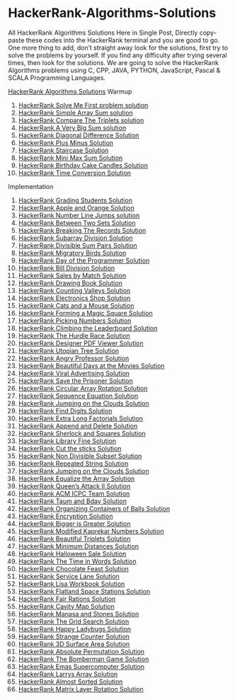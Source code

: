 # HackerRank-Algorithms-Solutions

All HackerRank Algorithms Solutions Here in Single Post, Directly copy-paste these codes into the HackerRank terminal and you are good to go.
One more thing to add, don’t straight away look for the solutions, first try to solve the problems by yourself. If you find any difficulty after trying several times, then look for the solutions. We are going to solve the HackerRank Algorithms problems using C, CPP, JAVA, PYTHON, JavaScript, Pascal & SCALA Programming Languages.

<a href="https://www.chase2learn.com/hackerrank-algorithms-solutions/">HackerRank Algorithms Solutions</a>
Warmup
<ol><li><a href="https://www.chase2learn.com/hackerrank-solve-me-first-problem-solution/">HackerRank Solve Me First problem solution</a></li><li><a href="https://www.chase2learn.com/hackerrank-simple-array-sum-solution/">HackerRank Simple Array Sum solution</a></li><li><a href="https://www.chase2learn.com/hackerrank-compare-the-triplets-solution/">HackerRank Compare The Triplets solution</a></li><li><a href="https://www.chase2learn.com/hackerrank-a-very-big-sum-solution/">HackerRank A Very Big Sum solution</a></li><li><a href="https://www.chase2learn.com/hackerrank-diagonal-difference-solution/">HackerRank Diagonal Difference Solution</a></li><li><a href="https://www.chase2learn.com/hackerrank-plus-minus-solution/">HackerRank Plus Minus Solution</a></li><li><a href="https://www.chase2learn.com/hackerrank-staircase-solution/">HackerRank Staircase Solution</a></li><li><a href="https://www.chase2learn.com/hackerrank-mini-max-sum-solution/">HackerRank Mini Max Sum Solution</a></li><li><a href="https://www.chase2learn.com/hackerrank-birthday-cake-candles-solution/">HackerRank Birthday Cake Candles Solution</a></li><li><a href="https://www.chase2learn.com/hackerrank-time-conversion-solution/">HackerRank Time Conversion Solution</a></li></ol>

Implementation
<ol><li><a href="https://www.chase2learn.com/hackerrank-grading-students-solution/">HackerRank Grading Students Solution</a></li><li><a href="https://www.chase2learn.com/hackerrank-apple-and-orange-solution/">HackerRank Apple and Orange Solution</a></li><li><a href="https://www.chase2learn.com/hackerrank-number-line-jumps-solution/">HackerRank Number Line Jumps solution</a></li><li><a href="https://www.chase2learn.com/hackerrank-between-two-sets-solution/">HackerRank Between Two Sets Solution</a></li><li><a href="https://www.chase2learn.com/hackerrank-breaking-the-records-solution/">HackerRank Breaking The Records Solution</a></li><li><a href="https://www.chase2learn.com/hackerrank-subarray-division-solution/">HackerRank Subarray Division Solution</a></li><li><a href="https://www.chase2learn.com/hackerrank-divisible-sum-pairs-solution/">HackerRank Divisible Sum Pairs Solution</a></li><li><a href="https://www.chase2learn.com/hackerrank-migratory-birds-solution/">HackerRank Migratory Birds Solution</a></li><li><a href="https://www.chase2learn.com/hackerrank-day-of-the-programmer-solution/">HackerRank Day of the Programmer Solution</a></li><li><a href="https://www.chase2learn.com/hackerrank-bill-division-solution/">HackerRank Bill Division Solution</a></li><li><a href="https://www.chase2learn.com/hackerrank-sales-by-match-solution/">HackerRank Sales by Match Solution</a></li><li><a href="https://www.chase2learn.com/hackerrank-drawing-book-solution/">HackerRank Drawing Book Solution</a></li><li><a href="https://www.chase2learn.com/hackerrank-counting-valleys-solution/">HackerRank Counting Valleys Solution</a></li><li><a href="https://www.chase2learn.com/hackerrank-electronics-shop-solution/">HackerRank Electronics Shop Solution</a></li><li><a href="https://www.chase2learn.com/hackerrank-cats-and-a-mouse-solution/">HackerRank Cats and a Mouse Solution</a></li><li><a href="https://www.chase2learn.com/hackerrank-forming-a-magic-square-solution/">HackerRank Forming a Magic Square Solution</a></li><li><a href="https://www.chase2learn.com/hackerrank-picking-numbers-solution/">HackerRank Picking Numbers Solution</a></li><li><a href="https://www.chase2learn.com/hackerrank-climbing-the-leaderboard-solution/">HackerRank Climbing the Leaderboard Solution</a></li><li><a href="https://www.chase2learn.com/hackerrank-the-hurdle-race-solution/">HackerRank The Hurdle Race Solution</a></li><li><a href="https://www.chase2learn.com/hackerrank-designer-pdf-viewer-solution/">HackerRank Designer PDF Viewer Solution</a></li><li><a href="https://www.chase2learn.com/hackerrank-utopian-tree-solution/">HackerRank Utopian Tree Solution</a></li><li><a href="https://www.chase2learn.com/hackerrank-angry-professor-solution/">HackerRank Angry Professor Solution</a></li><li><a href="https://www.chase2learn.com/hackerrank-beautiful-days-at-the-movies-solution/">HackerRank Beautiful Days at the Movies Solution</a></li><li><a href="https://www.chase2learn.com/hackerrank-viral-advertising-solution/">HackerRank Viral Advertising Solution</a></li><li><a href="https://www.chase2learn.com/hackerrank-save-the-prisoner-solution/">HackerRank Save the Prisoner Solution</a></li><li><a href="https://www.chase2learn.com/hackerrank-circular-array-rotation-solution/">HackerRank Circular Array Rotation Solution</a></li><li><a href="https://www.chase2learn.com/hackerrank-sequence-equation-solution/">HackerRank Sequence Equation Solution</a></li><li><a href="https://www.chase2learn.com/hackerrank-jumping-on-the-clouds-solution/">HackerRank Jumping on the Clouds Solution</a></li><li><a href="https://www.chase2learn.com/hackerrank-find-digits-solution/">HackerRank Find Digits Solution</a></li><li><a href="https://www.chase2learn.com/hackerrank-extra-long-factorials-solution/">HackerRank Extra Long Factorials Solution</a></li><li><a href="https://www.chase2learn.com/hackerrank-append-and-delete-solution/">HackerRank Append and Delete Solution</a></li><li><a href="https://www.chase2learn.com/hackerrank-sherlock-and-squares-solution/">HackerRank Sherlock and Squares Solution</a></li><li><a href="https://www.chase2learn.com/hackerrank-library-fine-solution/">HackerRank Library Fine Solution</a></li><li><a href="https://www.chase2learn.com/hackerrank-cut-the-sticks-solution/">HackerRank Cut the sticks Solution</a></li><li><a href="https://www.chase2learn.com/hackerrank-non-divisible-subset-solution/">HackerRank Non Divisible Subset Solution</a></li><li><a href="https://www.chase2learn.com/hackerrank-repeated-string-solution/">HackerRank Repeated String Solution</a></li><li><a href="https://www.chase2learn.com/hackerrank-jumping-on-the-clouds-solution/">HackerRank Jumping on the Clouds Solution</a></li><li><a href="https://www.chase2learn.com/hackerrank-equalize-the-array-solution/">HackerRank Equalize the Array Solution</a></li><li><a href="https://www.chase2learn.com/hackerrank-queens-attack-ii-solution/">HackerRank Queen’s Attack II Solution</a></li><li><a href="https://www.chase2learn.com/hackerrank-acm-icpc-team-solution/">HackerRank ACM ICPC Team Solution</a></li><li><a href="https://www.chase2learn.com/hackerrank-taum-and-bday-solution/">HackerRank Taum and Bday Solution</a></li><li><a href="https://www.chase2learn.com/hackerrank-organizing-containers-of-balls-solution/">HackerRank Organizing Containers of Balls Solution</a></li><li><a href="https://www.chase2learn.com/hackerrank-encryption-solution/">HackerRank Encryption Solution</a></li><li><a href="https://www.chase2learn.com/hackerrank-bigger-is-greater-solution/">HackerRank Bigger is Greater Solution</a></li><li><a href="https://www.chase2learn.com/hackerrank-modified-kaprekar-numbers-solution/">HackerRank Modified Kaprekar Numbers Solution</a></li><li><a href="https://www.chase2learn.com/hackerrank-beautiful-triplets-solution/">HackerRank Beautiful Triplets Solution</a></li><li><a href="https://www.chase2learn.com/hackerrank-minimum-distances-solution/">HackerRank Minimum Distances Solution</a></li><li><a href="https://www.chase2learn.com/hackerrank-halloween-sale-solution/">HackerRank Halloween Sale Solution</a></li><li><a href="https://www.chase2learn.com/hackerrank-the-time-in-words-solution/">HackerRank The Time in Words Solution</a></li><li><a href="https://www.chase2learn.com/hackerrank-chocolate-feast-solution/">HackerRank Chocolate Feast Solution</a></li><li><a href="https://www.chase2learn.com/hackerrank-service-lane-solution/">HackerRank Service Lane Solution</a></li><li><a href="https://www.chase2learn.com/hackerrank-lisa-workbook-solution/">HackerRank Lisa Workbook Solution</a></li><li><a href="https://www.chase2learn.com/wp-admin/post.php?post=38360&amp;action=edit">HackerRank Flatland Space Stations Solution</a></li><li><a href="https://www.chase2learn.com/hackerrank-fair-rations-solution/">HackerRank Fair Rations Solution</a></li><li><a href="https://www.chase2learn.com/hackerrank-cavity-map-solution/">HackerRank Cavity Map Solution</a></li><li><a href="https://www.chase2learn.com/hackerrank-manasa-and-stones-solution/">HackerRank Manasa and Stones Solution</a></li><li><a href="https://www.chase2learn.com/hackerrank-the-grid-search-solution/">HackerRank The Grid Search Solution</a></li><li><a href="https://www.chase2learn.com/hackerrank-happy-ladybugs-solution/">HackerRank Happy Ladybugs Solution</a></li><li><a href="https://www.chase2learn.com/hackerrank-strange-counter-solution/">HackerRank Strange Counter Solution</a></li><li><a href="https://www.chase2learn.com/hackerrank-3d-surface-area-solution/">HackerRank 3D Surface Area Solution</a></li><li><a href="https://www.chase2learn.com/hackerrank-absolute-permutation-solution/">HackerRank Absolute Permutation Solution</a></li><li><a href="https://www.chase2learn.com/hackerrank-the-bomberman-game-solution/">HackerRank The Bomberman Game Solution</a></li><li><a href="https://www.chase2learn.com/hackerrank-emas-supercomputer-solution/">HackerRank Emas Supercomputer Solution</a></li><li><a href="https://www.chase2learn.com/hackerrank-larrys-array-solution/">HackerRank Larrys Array Solution</a></li><li><a href="https://www.chase2learn.com/hackerrank-almost-sorted-solution/">HackerRank Almost Sorted Solution</a></li><li><a href="https://www.chase2learn.com/hackerrank-matrix-layer-rotation-solution/">HackerRank Matrix Layer Rotation Solution</a></li></ol>
